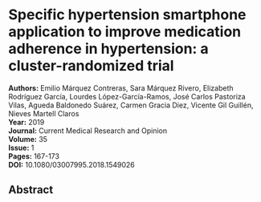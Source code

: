 # Specific hypertension smartphone application to improve medication adherence in hypertension: a cluster-randomized trial

**Authors:** Emilio Márquez Contreras, Sara Márquez Rivero, Elizabeth Rodríguez García, Lourdes López-García-Ramos, José Carlos Pastoriza Vilas, Agueda Baldonedo Suárez, Carmen Gracia Diez, Vicente Gil Guillén, Nieves Martell Claros  
**Year:** 2019  
**Journal:** Current Medical Research and Opinion  
**Volume:** 35  
**Issue:** 1  
**Pages:** 167-173  
**DOI:** 10.1080/03007995.2018.1549026  

## Abstract


